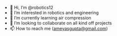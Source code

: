 - 👋 Hi, I’m @robotics12
- 👀 I’m interested in robotics and engineering 
- 🌱 I’m currently learning air compression 
- 💞️ I’m looking to collaborate on all kind off projects
- 📫 How to reach me (ameyasgupta@gmail.com)

<!---
robotics12/robotics12 is a ✨ special ✨ repository because its `README.md` (this file) appears on your GitHub profile.
You can click the Preview link to take a look at your changes.
--->
